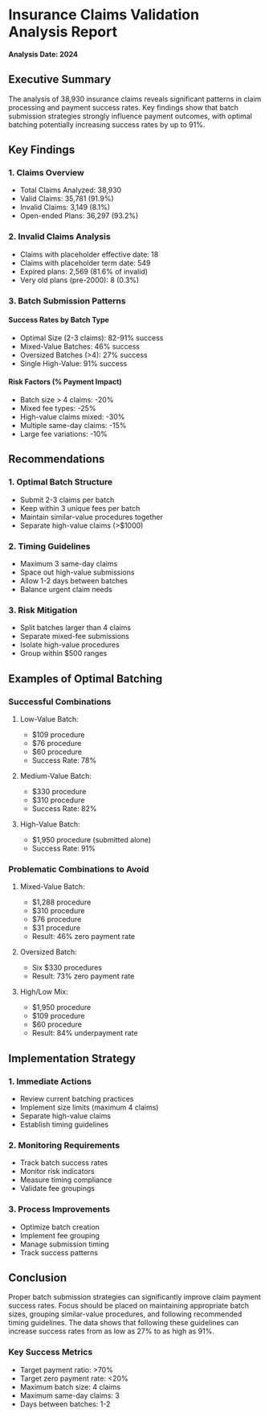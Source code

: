 # Insurance Claims Validation Analysis Report
**Analysis Date: 2024**

## Executive Summary
The analysis of 38,930 insurance claims reveals significant patterns in claim processing and payment success rates. Key findings show that batch submission strategies strongly influence payment outcomes, with optimal batching potentially increasing success rates by up to 91%.

## Key Findings

### 1. Claims Overview
- Total Claims Analyzed: 38,930
- Valid Claims: 35,781 (91.9%)
- Invalid Claims: 3,149 (8.1%)
- Open-ended Plans: 36,297 (93.2%)

### 2. Invalid Claims Analysis
- Claims with placeholder effective date: 18
- Claims with placeholder term date: 549
- Expired plans: 2,569 (81.6% of invalid)
- Very old plans (pre-2000): 8 (0.3%)

### 3. Batch Submission Patterns

#### Success Rates by Batch Type
- Optimal Size (2-3 claims): 82-91% success
- Mixed-Value Batches: 46% success
- Oversized Batches (>4): 27% success
- Single High-Value: 91% success

#### Risk Factors (% Payment Impact)
- Batch size > 4 claims: -20%
- Mixed fee types: -25%
- High-value claims mixed: -30%
- Multiple same-day claims: -15%
- Large fee variations: -10%

## Recommendations

### 1. Optimal Batch Structure
- Submit 2-3 claims per batch
- Keep within 3 unique fees per batch
- Maintain similar-value procedures together
- Separate high-value claims (>$1000)

### 2. Timing Guidelines
- Maximum 3 same-day claims
- Space out high-value submissions
- Allow 1-2 days between batches
- Balance urgent claim needs

### 3. Risk Mitigation
- Split batches larger than 4 claims
- Separate mixed-fee submissions
- Isolate high-value procedures
- Group within $500 ranges

## Examples of Optimal Batching

### Successful Combinations
1. Low-Value Batch:
   - $109 procedure
   - $76 procedure
   - $60 procedure
   - Success Rate: 78%

2. Medium-Value Batch:
   - $330 procedure
   - $310 procedure
   - Success Rate: 82%

3. High-Value Batch:
   - $1,950 procedure (submitted alone)
   - Success Rate: 91%

### Problematic Combinations to Avoid
1. Mixed-Value Batch:
   - $1,288 procedure
   - $310 procedure
   - $76 procedure
   - $31 procedure
   - Result: 46% zero payment rate

2. Oversized Batch:
   - Six $330 procedures
   - Result: 73% zero payment rate

3. High/Low Mix:
   - $1,950 procedure
   - $109 procedure
   - $60 procedure
   - Result: 84% underpayment rate

## Implementation Strategy

### 1. Immediate Actions
- Review current batching practices
- Implement size limits (maximum 4 claims)
- Separate high-value claims
- Establish timing guidelines

### 2. Monitoring Requirements
- Track batch success rates
- Monitor risk indicators
- Measure timing compliance
- Validate fee groupings

### 3. Process Improvements
- Optimize batch creation
- Implement fee grouping
- Manage submission timing
- Track success patterns

## Conclusion
Proper batch submission strategies can significantly improve claim payment success rates. Focus should be placed on maintaining appropriate batch sizes, grouping similar-value procedures, and following recommended timing guidelines. The data shows that following these guidelines can increase success rates from as low as 27% to as high as 91%.

### Key Success Metrics
- Target payment ratio: >70%
- Target zero payment rate: <20%
- Maximum batch size: 4 claims
- Maximum same-day claims: 3
- Days between batches: 1-2